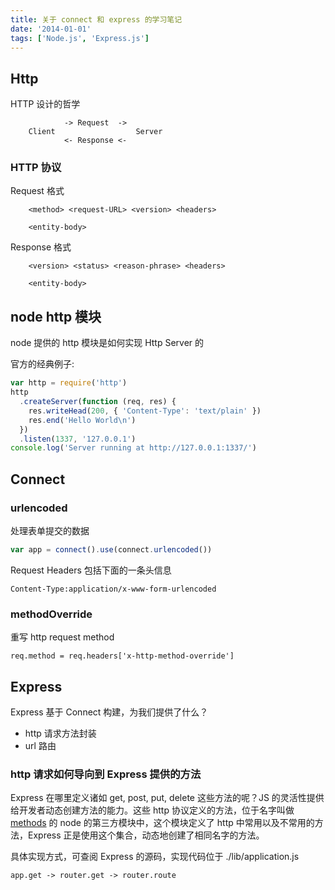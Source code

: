 ```yaml
---
title: 关于 connect 和 express 的学习笔记
date: '2014-01-01'
tags: ['Node.js', 'Express.js']
---
```


## Http

HTTP 设计的哲学

```
            -> Request  ->
    Client                  Server
            <- Response <-
```

### HTTP 协议

Request 格式

```
    <method> <request-URL> <version> <headers>

    <entity-body>
```

Response 格式

```
    <version> <status> <reason-phrase> <headers>

    <entity-body>
```

## node http 模块

node 提供的 http 模块是如何实现 Http Server 的

官方的经典例子:

```js
var http = require('http')
http
  .createServer(function (req, res) {
    res.writeHead(200, { 'Content-Type': 'text/plain' })
    res.end('Hello World\n')
  })
  .listen(1337, '127.0.0.1')
console.log('Server running at http://127.0.0.1:1337/')
```

## Connect

### urlencoded

处理表单提交的数据

```js
var app = connect().use(connect.urlencoded())
```

Request Headers 包括下面的一条头信息

    Content-Type:application/x-www-form-urlencoded

### methodOverride

重写 http request method

    req.method = req.headers['x-http-method-override']

## Express

Express 基于 Connect 构建，为我们提供了什么？

- http 请求方法封装
- url 路由

### http 请求如何导向到 Express 提供的方法

Express 在哪里定义诸如 get, post, put, delete 这些方法的呢？JS 的灵活性提供给开发者动态创建方法的能力。这些 http 协议定义的方法，位于名字叫做 [methods](https://github.com/visionmedia/node-methods) 的 node 的第三方模块中，这个模块定义了 http 中常用以及不常用的方法，Express 正是使用这个集合，动态地创建了相同名字的方法。

具体实现方式，可查阅 Express 的源码，实现代码位于 ./lib/application.js

    app.get -> router.get -> router.route
